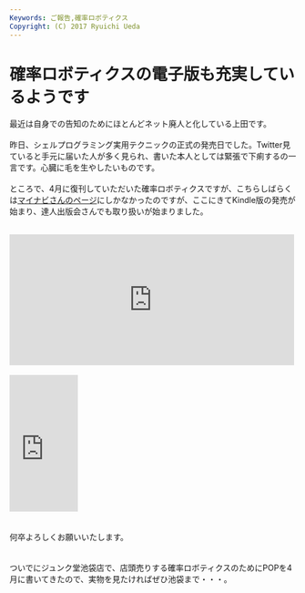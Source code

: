 ```yaml
---
Keywords: ご報告,確率ロボティクス
Copyright: (C) 2017 Ryuichi Ueda
---
```


# 確率ロボティクスの電子版も充実しているようです
最近は自身での告知のためにほとんどネット廃人と化している上田です。<br />
<br />
昨日、シェルプログラミング実用テクニックの正式の発売日でした。Twitter見ていると手元に届いた人が多く見られ、書いた本人としては緊張で下痢するの一言です。心臓に毛を生やしたいものです。<br />
<br />
ところで、4月に復刊していただいた確率ロボティクスですが、こちらしばらくは<a href="https://book.mynavi.jp/ec/products/detail/id=37337" target="_blank">マイナビさんのページ</a>にしかなかったのですが、ここにきてKindle版の発売が始まり、達人出版会さんでも取り扱いが始まりました。<br />
<br />
<iframe marginwidth="0" marginheight="0" src="http://b.hatena.ne.jp/entry.parts?url=http%3A%2F%2Ftatsu-zine.com%2Fbooks%2Fprobabilistic-robotics" scrolling="no" frameborder="0" height="230" width="500"><div class="hatena-bookmark-detail-info"><a href="http://tatsu-zine.com/books/probabilistic-robotics">確率ロボティクス【委託】 - 達人出版会</a><a href="http://b.hatena.ne.jp/entry/tatsu-zine.com/books/probabilistic-robotics">はてなブックマーク - 確率ロボティクス【委託】 - 達人出版会</a></div></iframe><br />
<br />
<iframe src="http://rcm-fe.amazon-adsystem.com/e/cm?lt1=_blank&bc1=000000&IS2=1&bg1=FFFFFF&fc1=000000&lc1=0000FF&t=ryuichiueda-22&o=9&p=8&l=as4&m=amazon&f=ifr&ref=ss_til&asins=B00X99MBY2" style="width:120px;height:240px;" scrolling="no" marginwidth="0" marginheight="0" frameborder="0"></iframe><br />
<br />
<br />
何卒よろしくお願いいたします。<br />
<br />
<br />
ついでにジュンク堂池袋店で、店頭売りする確率ロボティクスのためにPOPを4月に書いてきたので、実物を見たければぜひ池袋まで・・・。<br />
<br />

